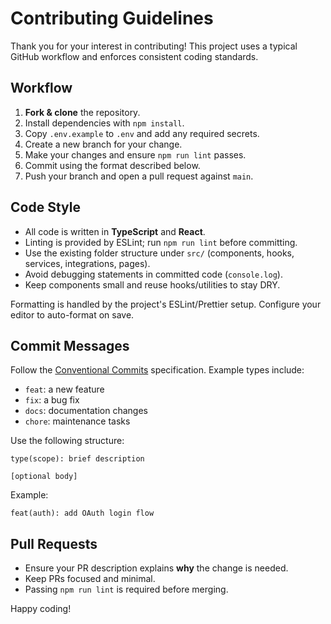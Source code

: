 # Contributing Guidelines

Thank you for your interest in contributing! This project uses a typical GitHub workflow and enforces consistent coding standards.

## Workflow

1. **Fork & clone** the repository.
2. Install dependencies with `npm install`.
3. Copy `.env.example` to `.env` and add any required secrets.
4. Create a new branch for your change.
5. Make your changes and ensure `npm run lint` passes.
6. Commit using the format described below.
7. Push your branch and open a pull request against `main`.

## Code Style

- All code is written in **TypeScript** and **React**.
- Linting is provided by ESLint; run `npm run lint` before committing.
- Use the existing folder structure under `src/` (components, hooks, services, integrations, pages).
- Avoid debugging statements in committed code (`console.log`).
- Keep components small and reuse hooks/utilities to stay DRY.

Formatting is handled by the project's ESLint/Prettier setup. Configure your editor to auto-format on save.

## Commit Messages

Follow the [Conventional Commits](https://www.conventionalcommits.org/) specification. Example types include:

- `feat`: a new feature
- `fix`: a bug fix
- `docs`: documentation changes
- `chore`: maintenance tasks

Use the following structure:

```
type(scope): brief description

[optional body]
```

Example:

```
feat(auth): add OAuth login flow
```

## Pull Requests

- Ensure your PR description explains **why** the change is needed.
- Keep PRs focused and minimal.
- Passing `npm run lint` is required before merging.

Happy coding!
